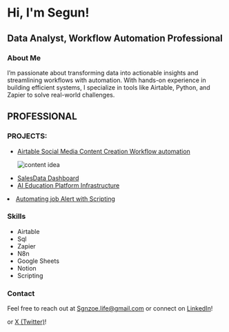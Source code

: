 <h1>Hi, I'm Segun!</h1>
  <h2>Data Analyst, Workflow Automation Professional</h2>

  <h3>About Me</h3>
  <p>I’m passionate about transforming data into actionable insights and streamlining workflows with automation. With hands-on experience in building efficient systems, I specialize in tools like Airtable, Python, and Zapier to solve real-world challenges.</p>

  <h2>PROFESSIONAL</h2>
  <h3>PROJECTS:</h3>
  <ul>
    <li><a href="https://github.com/Syllaboi/Data-Analysis-Project-Documentation/tree/Social-Media-Content-Automation">Airtable Social Media Content Creation Workflow automation</a></li>
   
  
![content idea](https://github.com/user-attachments/assets/19438d4a-3e8a-4e63-8b83-cf1c5fe20770)
    
  <li><a href="https://github.com/Syllaboi/Data-Analysis-Project-Documentation/tree/Sales-data-Dashboard">SalesData Dashboard</a></li>
    <li><a href="#">AI Education Platform Infrastructure</a></li>
  </ul>
       <li><a href="https://github.com/Syllaboi/Data-Analysis-Project-Documentation/blob/Job-Alert-with-Scripting/README.md">Automating job Alert with Scripting
    </a></li>
    </ul>
  
  <h3>Skills</h3>
  <ul>
    <li>Airtable</li>
    <li>Sql</li>
    <li>Zapier</li>
    <li>N8n</li>
    <li>Google Sheets</li>
    <li>Notion</li>
    <li>Scripting</li>
  </ul>

  <h3>Contact</h3>
  <p>Feel free to reach out at <a href="mailto:sgnzoe.life@gmail.com">Sgnzoe.life@gmail.com</a> or connect on <a href="https://linkedin.com/in/segunexploresdata/">LinkedIn</a>!</p>
</div> or
<a href="https://twitter.com/chinnyeddy">X (Twitter)</a>!</p>
</div>

<!--
**joshmadakor1/joshmadakor1** is a ✨ _special_ ✨ repository because its `README.md` (this file) appears on your GitHub profile.

Here are some ideas to get you started:

- 🔭 I’m currently working on ...
- 🌱 I’m currently learning ...
- 👯 I’m looking to collaborate on ...
- 🤔 I’m looking for help with ...
- 💬 Ask me about ...
- 📫 How to reach me: ...
- 😄 Pronouns: ...
- ⚡ Fun fact: ...
-->
